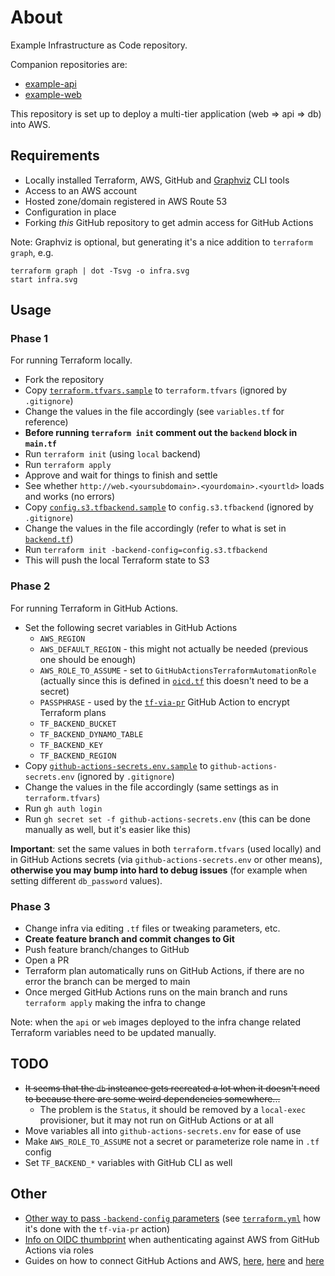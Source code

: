 # About

Example Infrastructure as Code repository.

Companion repositories are:
- [example-api](https://github.com/kohanyirobert/example-api)
- [example-web](https://github.com/kohanyirobert/example-web)

This repository is set up to deploy a multi-tier application (web => api => db) into AWS.

## Requirements

- Locally installed Terraform, AWS, GitHub and [Graphviz](https://graphviz.org/) CLI tools
- Access to an AWS account
- Hosted zone/domain registered in AWS Route 53
- Configuration in place
- Forking *this* GitHub repository to get admin access for GitHub Actions

Note: Graphviz is optional, but generating it's a nice addition to `terraform graph`, e.g.

```
terraform graph | dot -Tsvg -o infra.svg
start infra.svg
```

## Usage

### Phase 1

For running Terraform locally.

- Fork the repository
- Copy [`terraform.tfvars.sample`](terraform.tfvars.sample) to `terraform.tfvars` (ignored by `.gitignore`)
- Change the values in the file accordingly (see `variables.tf` for reference)
- **Before running `terraform init` comment out the `backend` block in `main.tf`**
- Run `terraform init` (using `local` backend)
- Run `terraform apply`
- Approve and wait for things to finish and settle
- See whether `http://web.<yoursubdomain>.<yourdomain>.<yourtld>` loads and works (no errors)
- Copy [`config.s3.tfbackend.sample`](config.s3.tfbackend.sample) to `config.s3.tfbackend` (ignored by `.gitignore`)
- Change the values in the file accordingly (refer to what is set in [`backend.tf`](backend.tf))
- Run `terraform init -backend-config=config.s3.tfbackend`
- This will push the local Terraform state to S3

### Phase 2

For running Terraform in GitHub Actions.

- Set the following secret variables in GitHub Actions
  - `AWS_REGION`
  - `AWS_DEFAULT_REGION` - this might not actually be needed (previous one should be enough)
  - `AWS_ROLE_TO_ASSUME` - set to `GitHubActionsTerraformAutomationRole` (actually since this is defined in [`oicd.tf`](oicd.tf) this doesn't need to be a secret)
  - `PASSPHRASE` - used by the [`tf-via-pr`](https://github.com/DevSecTop/TF-via-PR) GitHub Action to encrypt Terraform plans
  - `TF_BACKEND_BUCKET`
  - `TF_BACKEND_DYNAMO_TABLE`
  - `TF_BACKEND_KEY`
  - `TF_BACKEND_REGION`
- Copy [`github-actions-secrets.env.sample`](github-actions-secrets.env.sample) to `github-actions-secrets.env` (ignored by `.gitignore`)
- Change the values in the file accordingly (same settings as in `terraform.tfvars`)
- Run `gh auth login`
- Run `gh secret set -f github-actions-secrets.env` (this can be done manually as well, but it's easier like this)

**Important**: set the same values in both `terraform.tfvars` (used locally) and in GitHub Actions secrets (via `github-actions-secrets.env` or other means), **otherwise you
may bump into hard to debug issues** (for example when setting different `db_password` values).

### Phase 3

- Change infra via editing `.tf` files or tweaking parameters, etc.
- **Create feature branch and commit changes to Git**
- Push feature branch/changes to GitHub
- Open a PR
- Terraform plan automatically runs on GitHub Actions, if there are no error the branch can be merged to main
- Once merged GitHub Actions runs on the main branch and runs `terraform apply` making the infra to change

Note: when the `api` or `web` images deployed to the infra change related Terraform variables need to be updated manually.

## TODO

- ~~It seems that the `db` insteance gets recreated a lot when it doesn't need to because there are some weird dependencies somewhere...~~
  - The problem is the `Status`, it should be removed by a `local-exec` provisioner, but it may not run on GitHub Actions or at all
- Move variables all into `github-actions-secrets.env` for ease of use
- Make `AWS_ROLE_TO_ASSUME` not a secret or parameterize role name in `.tf` config
- Set `TF_BACKEND_*` variables with GitHub CLI as well

## Other

- [Other way to pass `-backend-config` parameters](https://developer.hashicorp.com/terraform/language/backend#command-line-key-value-pairs) (see [`terraform.yml`](.github/workflows/terraform.yml) how it's done with the `tf-via-pr` action)
- [Info on OIDC thumbprint](https://github.com/aws-actions/configure-aws-credentials?tab=readme-ov-file#configuring-iam-to-trust-github) when authenticating against AWS from GitHub Actions via roles
- Guides on how to connect GitHub Actions and AWS, [here](https://docs.github.com/en/actions/security-for-github-actions/security-hardening-your-deployments/configuring-openid-connect-in-amazon-web-services), [here](https://aws.amazon.com/blogs/security/use-iam-roles-to-connect-github-actions-to-actions-in-aws/) and [here](https://docs.aws.amazon.com/IAM/latest/UserGuide/id_roles_create_for-idp_oidc.html#idp_oidc_Create_GitHub)
